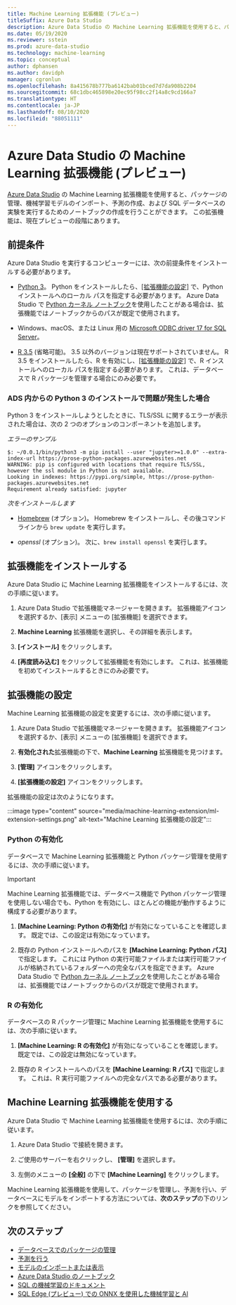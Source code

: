 ```yaml
---
title: Machine Learning 拡張機能 (プレビュー)
titleSuffix: Azure Data Studio
description: Azure Data Studio の Machine Learning 拡張機能を使用すると、パッケージの管理、機械学習モデルのインポート、予測の作成、および SQL データベースの実験を実行するためのノートブックの作成を行うことができます。
ms.date: 05/19/2020
ms.reviewer: sstein
ms.prod: azure-data-studio
ms.technology: machine-learning
ms.topic: conceptual
author: dphansen
ms.author: davidph
manager: cgronlun
ms.openlocfilehash: 8a415678b777ba6142bab01bced7d7da908b2204
ms.sourcegitcommit: 68c1dbc465898e20ec95f98cc2f14a8c9cd166a7
ms.translationtype: HT
ms.contentlocale: ja-JP
ms.lasthandoff: 08/10/2020
ms.locfileid: "88051111"
---
```

# <a name="machine-learning-extension-preview-for-azure-data-studio"></a>Azure Data Studio の Machine Learning 拡張機能 (プレビュー)

[Azure Data Studio](what-is.md) の Machine Learning 拡張機能を使用すると、パッケージの管理、機械学習モデルのインポート、予測の作成、および SQL データベースの実験を実行するためのノートブックの作成を行うことができます。 この拡張機能は、現在プレビューの段階にあります。

## <a name="prerequisites"></a>前提条件

Azure Data Studio を実行するコンピューターには、次の前提条件をインストールする必要があります。

- [Python 3](https://www.python.org/downloads/)。 Python をインストールしたら、[[拡張機能の設定]](#settings) で、Python インストールへのローカル パスを指定する必要があります。 Azure Data Studio で [Python カーネル ノートブック](notebooks-tutorial-python-kernel.md)を使用したことがある場合は、拡張機能ではノートブックからのパスが既定で使用されます。

- Windows、macOS、または Linux 用の [Microsoft ODBC driver 17 for SQL Server](../connect/odbc/download-odbc-driver-for-sql-server.md)。

- [R 3.5](https://www.r-project.org/) (省略可能)。 3\.5 以外のバージョンは現在サポートされていません。 R 3.5 をインストールしたら、R を有効にし、[[拡張機能の設定]](#settings) で、R インストールへのローカル パスを指定する必要があります。 これは、データベースで R パッケージを管理する場合にのみ必要です。

### <a name="trouble-installing-python-3-from-within-ads"></a>ADS 内からの Python 3 のインストールで問題が発生した場合
Python 3 をインストールしようとしたときに、TLS/SSL に関するエラーが表示された場合は、次の 2 つのオプションのコンポーネントを追加します。

_エラーのサンプル_
```
$: ~/0.0.1/bin/python3 -m pip install --user "jupyter>=1.0.0" --extra-index-url https://prose-python-packages.azurewebsites.net
WARNING: pip is configured with locations that require TLS/SSL, however the ssl module in Python is not available.
Looking in indexes: https://pypi.org/simple, https://prose-python-packages.azurewebsites.net
Requirement already satisfied: jupyter
```

_次をインストールします_

- [Homebrew](https://brew.sh) (オプション)。 Homebrew をインストールし、その後コマンド ラインから `brew update` を実行します。

- *openssl* (オプション)。 次に、`brew install openssl` を実行します。

## <a name="install-the-extension"></a>拡張機能をインストールする

Azure Data Studio に Machine Learning 拡張機能をインストールするには、次の手順に従います。

1. Azure Data Studio で拡張機能マネージャーを開きます。 拡張機能アイコンを選択するか、[表示] メニューの [拡張機能] を選択できます。

1. **Machine Learning** 拡張機能を選択し、その詳細を表示します。

1. **[インストール]** をクリックします。

1. **[再度読み込む]** をクリックして拡張機能を有効にします。 これは、拡張機能を初めてインストールするときにのみ必要です。

<a name="settings"></a>

## <a name="extension-settings"></a>拡張機能の設定

Machine Learning 拡張機能の設定を変更するには、次の手順に従います。

1. Azure Data Studio で拡張機能マネージャーを開きます。 拡張機能アイコンを選択するか、[表示] メニューの [拡張機能] を選択できます。

1. **有効化された**拡張機能の下で、**Machine Learning** 拡張機能を見つけます。

1. **[管理]** アイコンをクリックします。

1. **[拡張機能の設定]** アイコンをクリックします。

拡張機能の設定は次のようになります。

:::image type="content" source="media/machine-learning-extension/ml-extension-settings.png" alt-text="Machine Learning 拡張機能の設定":::

### <a name="enable-python"></a>Python の有効化

データベースで Machine Learning 拡張機能と Python パッケージ管理を使用するには、次の手順に従います。

> [!IMPORTANT]
> Machine Learning 拡張機能では、データベース機能で Python パッケージ管理を使用しない場合でも、Python を有効にし、ほとんどの機能が動作するように構成する必要があります。

1. **[Machine Learning: Python の有効化]** が有効になっていることを確認します。 既定では、この設定は有効になっています。

1. 既存の Python インストールへのパスを **[Machine Learning: Python パス]** で指定します。 これには Python の実行可能ファイルまたは実行可能ファイルが格納されているフォルダーへの完全なパスを指定できます。 Azure Data Studio で [Python カーネル ノートブック](notebooks-tutorial-python-kernel.md)を使用したことがある場合は、拡張機能ではノートブックからのパスが既定で使用されます。

### <a name="enable-r"></a>R の有効化

データベースの R パッケージ管理に Machine Learning 拡張機能を使用するには、次の手順に従います。

1. **[Machine Learning: R の有効化]** が有効になっていることを確認します。 既定では、この設定は無効になっています。

1. 既存の R インストールへのパスを **[Machine Learning: R パス]** で指定します。 これは、R 実行可能ファイルへの完全なパスである必要があります。 

## <a name="use-the-machine-learning-extension"></a>Machine Learning 拡張機能を使用する

Azure Data Studio で Machine Learning 拡張機能を使用するには、次の手順に従います。

1. Azure Data Studio で接続を開きます。

1. ご使用のサーバーを右クリックし、 **[管理]** を選択します。

1. 左側のメニューの **[全般]** の下で **[Machine Learning]** をクリックします。

Machine Learning 拡張機能を使用して、パッケージを管理し、予測を行い、データベースにモデルをインポートする方法については、**次のステップ**の下のリンクを参照してください。

## <a name="next-steps"></a>次のステップ

- [データベースでのパッケージの管理](machine-learning-extension-manage-packages.md)
- [予測を行う](machine-learning-extension-predictions.md)
- [モデルのインポートまたは表示](machine-learning-extension-import-view-models.md)
- [Azure Data Studio のノートブック](notebooks-guidance.md)
- [SQL の機械学習のドキュメント](../machine-learning/index.yml)
- [SQL Edge (プレビュー) での ONNX を使用した機械学習と AI](/azure/azure-sql-edge/onnx-overview)
